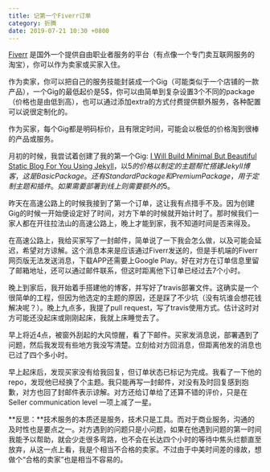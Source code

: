 ```yaml
---
title: 记第一个Fiverr订单
category: 折腾
date: 2019-07-21 10:30 +0800
---
```

[Fiverr](https://www.fiverr.com/) 是国外一个提供自由职业者服务的平台（有点像一个专门卖互联网服务的淘宝），你可以作为卖家或买家入住。

作为卖家，你可以把自己的服务技能封装成一个Gig（可能类似于一个店铺的一款产品），一个Gig的最低起价是5$，你可以由简单到复杂设置3个不同的package（价格也是由低到高），也可以通过添加extra的方式付费提供额外服务，各种配置可以说很定制化的。

作为买家，每个Gig都是明码标价，且有限定时间，可能会以极低的价格淘到很棒的产品或服务。

月初的时候，我尝试着创建了我的第一个Gig: [I Will Build Minimal But Beautiful Static Blog For You Using Jekyll](https://www.fiverr.com/share/xoK44)，以5$的价格以制定的主题帮忙搭建Jekyll博客，这是 Basic Package。还有 Standard Package 和 Premium Package，用于定制主题和插件。如果需要部署到线上则需要额外的5$。

昨天在高速公路上的时候我接到了第一个订单，这让我有点措手不及。因为创建Gig的时候一开始便设定好了时间，对方下单的时候就开始计时了。那时候我们一家人都在开往拉法山的高速公路上，晚上才能到家，我不知道时间是否来得及。

在高速公路上，我给买家写了一封邮件，简单说了一下我会怎么做，以及可能会延迟，希望对方谅解。这个消息本来是应该通过Fiverr发送的，但是手机端的Fiverr网页版无法发送消息，下载APP还需要上Google Play。好在对方在订单信息里留了邮箱地址，还可以通过邮件联系，但这时距离他下订单已经过去7个小时。

晚上到家后，我开始着手搭建他的博客，并写好了travis部署文件。这确实是一个很简单的工程，但因为他选定的主题的原因，还是踩了不少坑（没有坑谁会想花钱解决呢？）。晚上九点多，我提了pull request，写了travis使用方式。估计这时对方可能还没起床或刚刚起床，我就上床睡觉去了。

早上将近4点，被窗外刮起的大风惊醒，看了下邮件。买家发消息说，部署遇到了问题，然后我发现有些地方我没写清楚。立刻给对方回消息，但距离他发的消息也已过了四个多小时。

早上起床后，发现买家没有给我回复，但订单状态已标记为完成。我看了一下他的repo，发现他已经换了个主题。我只能再写一封邮件，对没有及时回复感到抱歉，对方也回了封邮件表示谅解。对方还给订单给了还算不错的评价，只是在 Seller communication level 一项上减了一星。

**反思：**技术服务的本质还是服务，技术只是工具。而对于商业服务，沟通的及时性也是要点之一。对方遇到的问题只是小问题，如果在他遇到问题的第一时间我能予以帮助，就会少走很多弯路，也不会在长达四个小时的等待中焦头烂额直至放弃，从这一点上看，我是个相当不合格的卖家。不过由于中美时间差的缘故，想做个“合格的卖家”也是相当不容易的。
